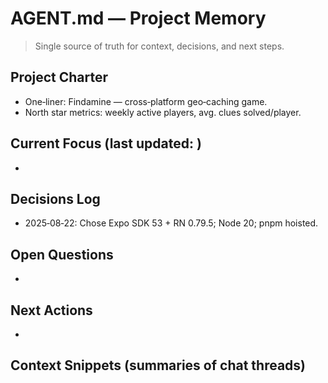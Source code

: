 # AGENT.md — Project Memory

> Single source of truth for context, decisions, and next steps.

## Project Charter
- One‑liner: Findamine — cross‑platform geo‑caching game.
- North star metrics: weekly active players, avg. clues solved/player.

## Current Focus (last updated: _<fill>_)
-

## Decisions Log
- 2025‑08‑22: Chose Expo SDK 53 + RN 0.79.5; Node 20; pnpm hoisted.

## Open Questions
-

## Next Actions
-

## Context Snippets (summaries of chat threads)
<!-- NEW ENTRIES PREPEND ABOVE THIS LINE -->